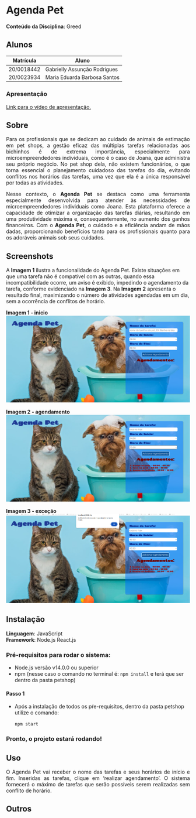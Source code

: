 # Agenda Pet

**Conteúdo da Disciplina**: Greed<br>

## Alunos
|Matrícula | Aluno |
| -- | -- |
| 20/0018442  |  Gabrielly Assunção Rodrigues |
| 20/0023934|  Maria Eduarda Barbosa Santos |

### Apresentação

[Link para o vídeo de apresentação.](https://github.com/projeto-de-algoritmos/Greed_Agenda-Pet/tree/master/apresenta%C3%A7%C3%A3o)

## Sobre

<p align="justify">
Para os profissionais que se dedicam ao cuidado de animais de estimação em pet shops, a gestão eficaz das múltiplas tarefas relacionadas aos bichinhos é de extrema importância, especialmente para microempreendedores individuais, como é o caso de Joana, que administra seu próprio negócio. No pet shop dela, não existem funcionários, o que torna essencial o planejamento cuidadoso das tarefas do dia, evitando conflitos nos horários das tarefas, uma vez que ela é a única responsável por todas as atividades.
</p>
<p align="justify">
Nesse contexto, o <b>Agenda Pet</b> se destaca como uma ferramenta especialmente desenvolvida para atender às necessidades de microempreendedores individuais como Joana. Esta plataforma oferece a capacidade de otimizar a organização das tarefas diárias, resultando em uma produtividade máxima e, consequentemente, no aumento dos ganhos financeiros. Com o <b>Agenda Pet</b>, o cuidado e a eficiência andam de mãos dadas, proporcionando benefícios tanto para os profissionais quanto para os adoráveis animais sob seus cuidados.
</p>


## Screenshots

A **Imagem 1** ilustra a funcionalidade do Agenda Pet. Existe situações em que uma tarefa não é compatível com as outras, quando essa incompatibilidade ocorre, um aviso é exibido, impedindo o agendamento da tarefa, conforme evidenciado na **Imagem 3**. Na **Imagem 2** apresenta o resultado final, maximizando o número de atividades agendadas em um dia, sem a ocorrência de conflitos de horário.

**Imagem 1 - inicio** 
![img1](./petshop/src/style/img2.png)

**Imagem 2 - agendamento**
![img2](./petshop/src/style/img3.png)

**Imagem 3 - exceção**
![img3](./petshop/src/style/img1.png)

## Instalação 
**Linguagem**: JavaScript<br>
**Framework**: Node.js React.js<br>
### Pré-requisitos para rodar o sistema:

- Node.js versão v14.0.0 ou superior <br>
- npm (nesse caso o comando no terminal é: ```npm install``` e terá que ser dentro da pasta petshop)

#### Passo 1

- Após a instalação de todos os pŕe-requisitos, dentro da pasta petshop utilize o comando:
  ```
  npm start
### Pronto, o projeto estará rodando!

## Uso 

<p align="justify">
O Agenda Pet vai receber o nome das tarefas e seus horários de início e fim. Inseridas as tarefas, clique em ‘realizar agendamento’. O sistema fornecerá o máximo de tarefas que serão possíveis serem realizadas sem conflito de horário.
</p>

## Outros
